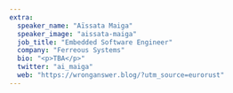 ```yaml
---
extra:
  speaker_name: "Aïssata Maiga"
  speaker_image: "aissata-maiga"
  job_title: "Embedded Software Engineer"
  company: "Ferreous Systems"
  bio: "<p>TBA</p>"
  twitter: "ai_maiga"
  web: "https://wronganswer.blog/?utm_source=eurorust"
---
```

